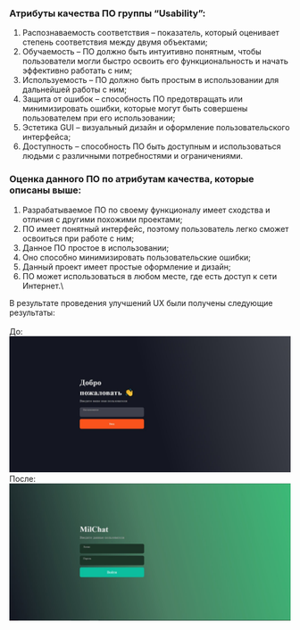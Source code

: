### Атрибуты качества ПО группы “Usability”:
1. Распознаваемость соответствия – показатель, который оценивает степень соответствия между двумя объектами;
2. Обучаемость – ПО должно быть интуитивно понятным, чтобы пользователи могли быстро освоить его функциональность и начать эффективно работать с ним;
3. Используемость – ПО должно быть простым в использовании для дальнейшей работы с ним;
4. Защита от ошибок – способность ПО предотвращать или минимизировать ошибки, которые могут быть совершены пользователем при его использовании;
5. Эстетика GUI – визуальный дизайн и оформление пользовательского интерфейса;
6. Доступность – способность ПО быть доступным и использоваться людьми с различными потребностями и ограничениями.

### Оценка данного ПО по атрибутам качества, которые описаны выше:
1. Разрабатываемое ПО по своему функционалу имеет сходства и отличия с другими похожими проектами;
2. ПО имеет понятный интерфейс, поэтому пользователь легко сможет освоиться при работе с ним;
3. Данное ПО простое в использовании;
4. Оно способно минимизировать пользовательские ошибки;
5. Данный проект имеет простые оформление и дизайн;
6. ПО может использоваться в любом месте, где есть доступ к сети Интернет.\

В результате проведения улучшений UX были получены следующие результаты:\
\
До:
![До](https://github.com/SatsutaKirill/MilChat/blob/main/lab6/1.jpg)
После:
![После](https://github.com/SatsutaKirill/MilChat/blob/main/lab6/2.jpg)
